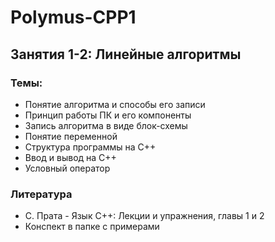 # Polymus-CPP1

## Занятия 1-2: Линейные алгоритмы
### Темы:
  - Понятие алгоритма и способы его записи
  - Принцип работы ПК и его компоненты
  - Запись алгоритма в виде блок-схемы
  - Понятие переменной
  - Структура программы на С++
  - Ввод и вывод на С++
  - Условный оператор

### Литература
  - С. Прата - Язык С++: Лекции и упражнения, главы 1 и 2
  - Конспект в папке с примерами
